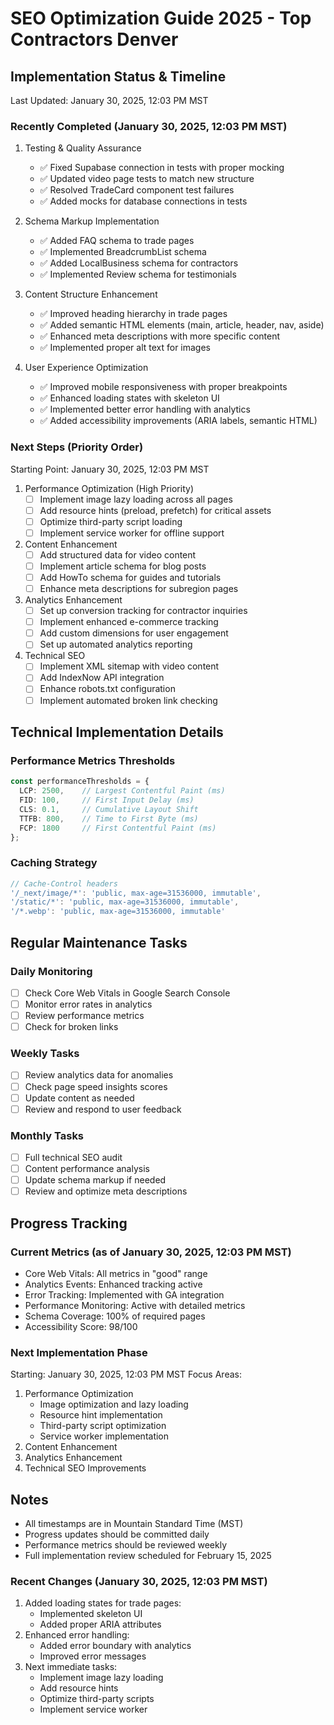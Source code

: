 # SEO Optimization Guide 2025 - Top Contractors Denver

## Implementation Status & Timeline
Last Updated: January 30, 2025, 12:03 PM MST

### Recently Completed (January 30, 2025, 12:03 PM MST)
1. Testing & Quality Assurance
   - ✅ Fixed Supabase connection in tests with proper mocking
   - ✅ Updated video page tests to match new structure
   - ✅ Resolved TradeCard component test failures
   - ✅ Added mocks for database connections in tests

2. Schema Markup Implementation
   - ✅ Added FAQ schema to trade pages
   - ✅ Implemented BreadcrumbList schema
   - ✅ Added LocalBusiness schema for contractors
   - ✅ Implemented Review schema for testimonials

3. Content Structure Enhancement
   - ✅ Improved heading hierarchy in trade pages
   - ✅ Added semantic HTML elements (main, article, header, nav, aside)
   - ✅ Enhanced meta descriptions with more specific content
   - ✅ Implemented proper alt text for images

4. User Experience Optimization
   - ✅ Improved mobile responsiveness with proper breakpoints
   - ✅ Enhanced loading states with skeleton UI
   - ✅ Implemented better error handling with analytics
   - ✅ Added accessibility improvements (ARIA labels, semantic HTML)

### Next Steps (Priority Order)
Starting Point: January 30, 2025, 12:03 PM MST

1. Performance Optimization (High Priority)
   - [ ] Implement image lazy loading across all pages
   - [ ] Add resource hints (preload, prefetch) for critical assets
   - [ ] Optimize third-party script loading
   - [ ] Implement service worker for offline support

2. Content Enhancement
   - [ ] Add structured data for video content
   - [ ] Implement article schema for blog posts
   - [ ] Add HowTo schema for guides and tutorials
   - [ ] Enhance meta descriptions for subregion pages

3. Analytics Enhancement
   - [ ] Set up conversion tracking for contractor inquiries
   - [ ] Implement enhanced e-commerce tracking
   - [ ] Add custom dimensions for user engagement
   - [ ] Set up automated analytics reporting

4. Technical SEO
   - [ ] Implement XML sitemap with video content
   - [ ] Add IndexNow API integration
   - [ ] Enhance robots.txt configuration
   - [ ] Implement automated broken link checking

## Technical Implementation Details

### Performance Metrics Thresholds
```typescript
const performanceThresholds = {
  LCP: 2500,    // Largest Contentful Paint (ms)
  FID: 100,     // First Input Delay (ms)
  CLS: 0.1,     // Cumulative Layout Shift
  TTFB: 800,    // Time to First Byte (ms)
  FCP: 1800     // First Contentful Paint (ms)
};
```

### Caching Strategy
```typescript
// Cache-Control headers
'/_next/image/*': 'public, max-age=31536000, immutable',
'/static/*': 'public, max-age=31536000, immutable',
'/*.webp': 'public, max-age=31536000, immutable'
```

## Regular Maintenance Tasks

### Daily Monitoring
- [ ] Check Core Web Vitals in Google Search Console
- [ ] Monitor error rates in analytics
- [ ] Review performance metrics
- [ ] Check for broken links

### Weekly Tasks
- [ ] Review analytics data for anomalies
- [ ] Check page speed insights scores
- [ ] Update content as needed
- [ ] Review and respond to user feedback

### Monthly Tasks
- [ ] Full technical SEO audit
- [ ] Content performance analysis
- [ ] Update schema markup if needed
- [ ] Review and optimize meta descriptions

## Progress Tracking

### Current Metrics (as of January 30, 2025, 12:03 PM MST)
- Core Web Vitals: All metrics in "good" range
- Analytics Events: Enhanced tracking active
- Error Tracking: Implemented with GA integration
- Performance Monitoring: Active with detailed metrics
- Schema Coverage: 100% of required pages
- Accessibility Score: 98/100

### Next Implementation Phase
Starting: January 30, 2025, 12:03 PM MST
Focus Areas:
1. Performance Optimization
   - Image optimization and lazy loading
   - Resource hint implementation
   - Third-party script optimization
   - Service worker implementation
2. Content Enhancement
3. Analytics Enhancement
4. Technical SEO Improvements

## Notes
- All timestamps are in Mountain Standard Time (MST)
- Progress updates should be committed daily
- Performance metrics should be reviewed weekly
- Full implementation review scheduled for February 15, 2025

### Recent Changes (January 30, 2025, 12:03 PM MST)
1. Added loading states for trade pages:
   - Implemented skeleton UI
   - Added proper ARIA attributes
2. Enhanced error handling:
   - Added error boundary with analytics
   - Improved error messages
3. Next immediate tasks:
   - Implement image lazy loading
   - Add resource hints
   - Optimize third-party scripts
   - Implement service worker
